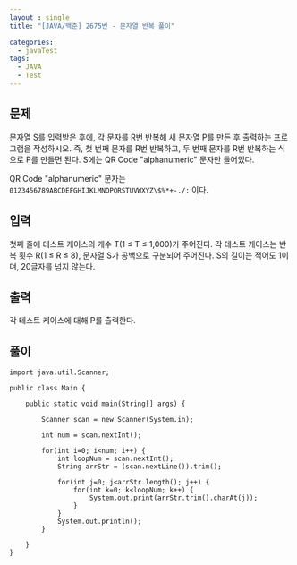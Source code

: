 ```yaml
---
layout : single
title: "[JAVA/백준] 2675번 - 문자열 반복 풀이"

categories:
  - javaTest
tags:
  - JAVA
  - Test
---
```


## 문제

문자열 S를 입력받은 후에, 각 문자를 R번 반복해 새 문자열 P를 만든 후 출력하는 프로그램을 작성하시오. 즉, 첫 번째 문자를 R번 반복하고, 두 번째 문자를 R번 반복하는 식으로 P를 만들면 된다. S에는 QR Code "alphanumeric" 문자만 들어있다.

QR Code "alphanumeric" 문자는  `0123456789ABCDEFGHIJKLMNOPQRSTUVWXYZ\$%*+-./:`  이다.

## 입력

첫째 줄에 테스트 케이스의 개수 T(1 ≤ T ≤ 1,000)가 주어진다. 각 테스트 케이스는 반복 횟수 R(1 ≤ R ≤ 8), 문자열 S가 공백으로 구분되어 주어진다. S의 길이는 적어도 1이며, 20글자를 넘지 않는다.

## 출력

각 테스트 케이스에 대해 P를 출력한다.

## 풀이
~~~
import java.util.Scanner;

public class Main {

	public static void main(String[] args) {
				
		Scanner scan = new Scanner(System.in);
		
		int num = scan.nextInt();
		
		for(int i=0; i<num; i++) {
			int loopNum = scan.nextInt();
			String arrStr = (scan.nextLine()).trim();
		
			for(int j=0; j<arrStr.length(); j++) {
				for(int k=0; k<loopNum; k++) {
					System.out.print(arrStr.trim().charAt(j));
				}
			}
			System.out.println();
		}
		
	}
}
~~~

